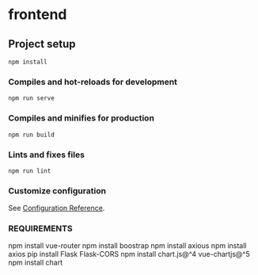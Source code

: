 # frontend

## Project setup

```
npm install
```

### Compiles and hot-reloads for development

```
npm run serve
```

### Compiles and minifies for production

```
npm run build
```

### Lints and fixes files

```
npm run lint
```

### Customize configuration

See [Configuration Reference](https://cli.vuejs.org/config/).

### REQUIREMENTS

npm install vue-router
npm install boostrap
npm install axious
npm install axios
pip install Flask Flask-CORS
npm install chart.js@^4 vue-chartjs@^5
npm install chart

  <link
    rel="stylesheet"
    href="https://cdn.jsdelivr.net/npm/bootswatch@4.5.2/dist/lux/bootstrap.min.css"
    integrity="sha384-9+PGKSqjRdkeAU7Eu4nkJU8RFaH8ace8HGXnkiKMP9I9Te0GJ4/km3L1Z8tXigpG"
    crossorigin="anonymous"
  />
